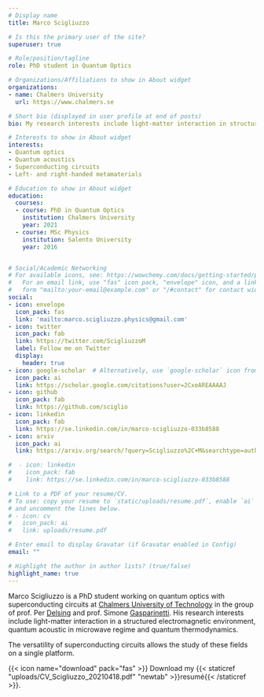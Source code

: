 ```yaml
---
# Display name
title: Marco Scigliuzzo

# Is this the primary user of the site?
superuser: true

# Role/position/tagline
role: PhD student in Quantum Optics

# Organizations/Affiliations to show in About widget
organizations:
- name: Chalmers University
  url: https://www.chalmers.se

# Short bio (displayed in user profile at end of posts)
bio: My research interests include light-matter interaction in structured waveguides and quantum acoustic with superconducting circuits.

# Interests to show in About widget
interests:
- Quantum optics
- Quantum acoustics
- Superconducting circuits
- Left- and right-handed metamaterials

# Education to show in About widget
education:
  courses:
  - course: PhD in Quantum Optics
    institution: Chalmers University
    year: 2021
  - course: MSc Physics
    institution: Salento University
    year: 2016


# Social/Academic Networking
# For available icons, see: https://wowchemy.com/docs/getting-started/page-builder/#icons
#   For an email link, use "fas" icon pack, "envelope" icon, and a link in the
#   form "mailto:your-email@example.com" or "/#contact" for contact widget.
social:
- icon: envelope
  icon_pack: fas
  link: 'mailto:marco.scigliuzzo.physics@gmail.com'
- icon: twitter
  icon_pack: fab
  link: https://twitter.com/ScigliuzzoM
  label: Follow me on Twitter
  display:
    header: true
- icon: google-scholar  # Alternatively, use `google-scholar` icon from `ai` icon pack
  icon_pack: ai
  link: https://scholar.google.com/citations?user=2CxeAREAAAAJ
- icon: github
  icon_pack: fab
  link: https://github.com/sciglio
- icon: linkedin
  icon_pack: fab
  link: https://se.linkedin.com/in/marco-scigliuzzo-033b8588
- icon: arxiv
  icon_pack: ai
  link: https://arxiv.org/search/?query=Scigliuzzo%2C+M&searchtype=author&source=header

#  - icon: linkedin
#    icon_pack: fab
#    link: https://se.linkedin.com/in/marco-scigliuzzo-033b8588

# Link to a PDF of your resume/CV.
# To use: copy your resume to `static/uploads/resume.pdf`, enable `ai` icons in `params.toml`,
# and uncomment the lines below.
# - icon: cv
#   icon_pack: ai
#   link: uploads/resume.pdf

# Enter email to display Gravatar (if Gravatar enabled in Config)
email: ""

# Highlight the author in author lists? (true/false)
highlight_name: true
---
```


Marco Scigliuzzo is a PhD student working on quantum optics with superconducting circuits at [Chalmers University of Technology](https://www.chalmers.se) in the group of prof. Per [Delsing](http://www.chalmers.se/en/staff/Pages/per-delsing.aspx) and prof. Simone [Gasparinetti](https://202q-lab.se/). His research interests include light-matter interaction in a structured electromagnetic environment, quantum acoustic in microwave regime and quantum thermodynamics.

The versatility of superconducting circuits allows the study of these fields on a single platform.


{{< icon name="download" pack="fas" >}} Download my {{< staticref "uploads/CV_Scigliuzzo_20210418.pdf" "newtab" >}}resumé{{< /staticref >}}.
